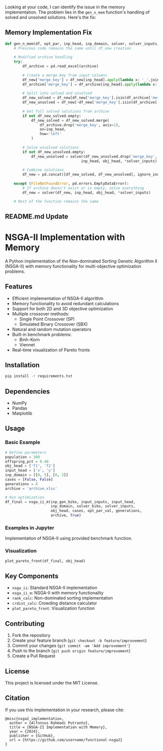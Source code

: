 Looking at your code, I can identify the issue in the memory implementation. The problem lies in the `gen_n_mem` function's handling of solved and unsolved solutions. Here's the fix:

## Memory Implementation Fix

```python
def gen_n_mem(df, opt_par, inp_head, inp_domain, solver, solver_inputs, obj_head, obj_cases, archive):
    # Previous code remains the same until df_new creation
    
    # Modified archive handling
    try:
        df_archive = pd.read_excel(archive)
        
        # Create a merge key from input columns
        df_new['merge_key'] = df_new[inp_head].apply(lambda x: '_'.join(x.astype(str)), axis=1)
        df_archive['merge_key'] = df_archive[inp_head].apply(lambda x: '_'.join(x.astype(str)), axis=1)
        
        # Split into solved and unsolved
        df_new_solved = df_new[df_new['merge_key'].isin(df_archive['merge_key'])]
        df_new_unsolved = df_new[~df_new['merge_key'].isin(df_archive['merge_key'])]
        
        # Get full solved solutions from archive
        if not df_new_solved.empty:
            df_new_solved = df_new_solved.merge(
                df_archive.drop('merge_key', axis=1),
                on=inp_head,
                how='left'
            )
        
        # Solve unsolved solutions
        if not df_new_unsolved.empty:
            df_new_unsolved = solver(df_new_unsolved.drop('merge_key', axis=1), 
                                   inp_head, obj_head, *solver_inputs)
        
        # Combine solutions
        df_new = pd.concat([df_new_solved, df_new_unsolved], ignore_index=True)
        
    except (FileNotFoundError, pd.errors.EmptyDataError):
        # If archive doesn't exist or is empty, solve everything
        df_new = solver(df_new, inp_head, obj_head, *solver_inputs)

    # Rest of the function remains the same
```

## README.md Update

# NSGA-II Implementation with Memory

A Python implementation of the Non-dominated Sorting Genetic Algorithm II (NSGA-II) with memory functionality for multi-objective optimization problems.

## Features

- Efficient implementation of NSGA-II algorithm
- Memory functionality to avoid redundant calculations
- Support for both 2D and 3D objective optimization
- Multiple crossover methods:
  - Single Point Crossover (SP)
  - Simulated Binary Crossover (SBX)
- Natural and random mutation operators
- Built-in benchmark problems:
  - Binh-Korn
  - Viennet
- Real-time visualization of Pareto fronts

## Installation

```bash
pip install -r requirements.txt
```

## Dependencies
- NumPy
- Pandas
- Matplotlib

## Usage

### Basic Example
```python
# Define parameters
population = 300
offspring_pct = 0.40
obj_head = ['f1', 'f2']
input_head = ['x', 'y']
inp_domain = [[0, 5], [0, 3]]
cases = [False, False]
generations = 4
archive = 'archive.xlsx'

# Run optimization
df_final = nsga_ii_m(inp_gen_biko, input_inputs, input_head, 
                     inp_domain, solver_biko, solver_inputs, 
                     obj_head, cases, opt_par_val, generations, 
                     archive, True)
```

### Examples in Jupyter

Implementation of NSGA-II using provided benchmark function. 

### Visualization
```python
plot_pareto_front(df_final, obj_head)
```

## Key Components

- `nsga_ii`: Standard NSGA-II implementation
- `nsga_ii_m`: NSGA-II with memory functionality
- `rank_calc`: Non-dominated sorting implementation
- `crdist_calc`: Crowding distance calculator
- `plot_pareto_front`: Visualization function

## Contributing

1. Fork the repository
2. Create your feature branch (`git checkout -b feature/improvement`)
3. Commit your changes (`git commit -am 'Add improvement'`)
4. Push to the branch (`git push origin feature/improvement`)
5. Create a Pull Request

## License

This project is licensed under the MIT License.

## Citation

If you use this implementation in your research, please cite:
```
@misc{nsga2_implementation,
  author = {Alfonsus Rahmadi Putranto},
  title = {NSGA-II Implementation with Memory},
  year = {2024},
  publisher = {GitHub},
  url = {https://github.com/username/functional-nsga2}
}
```
